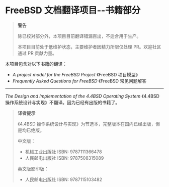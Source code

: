 # FreeBSD 文档翻译项目--书籍部分

>**警告**
>
>除已校对部分外，本项目目前翻译错漏百出，不适合用于生产。
>
>本项目目前处于低维护状态，主要维护者因精力所限仅处理 PR。欢迎社区通过 PR 贡献力量。


本项目包含对以下书籍的翻译：

- *A project model for the FreeBSD Project*  《FreeBSD 项目模型》
- *Frequently Asked Questions for FreeBSD* 《FreeBSD 常见问题解答

---

*The Design and Implementation of the 4.4BSD Operating System* 《4.4BSD 操作系统设计与实现》不翻译。因为已经有出版的书籍了。


>**译者提示**
>
>《4.4BSD 操作系统设计与实现》为节选本，完整版本在国内已经出版，但是均已绝版。
>
>中文版：
>
>- 机械工业出版社 ISBN: 9787111366478
>- 人民邮电出版社 ISBN: 9787508315089
>
>英文版影印版：
>
>- 人民邮电出版社 ISBN: 9787115103482

